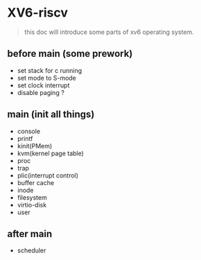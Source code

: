 # XV6-riscv

> this doc will introduce some parts of xv6 operating system.

## before main (some prework)

- set stack for c running
- set mode to S-mode
- set clock interrupt
- disable paging ?

## main (init all things)

- console
- printf
- kinit(PMem)
- kvm(kernel page table)
- proc
- trap
- plic(interrupt control)
- buffer cache
- inode
- filesystem
- virtio-disk
- user

## after main

- scheduler